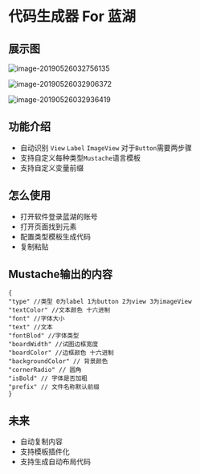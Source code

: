 # 代码生成器 For 蓝湖

## 展示图

![image-20190526032756135](http://ww2.sinaimg.cn/large/006tNc79ly1g3e69bxsulj31ap0sk0ys.jpg)

![image-20190526032906372](http://ww1.sinaimg.cn/large/006tNc79ly1g3e6ah7f8lj319h0rcjyr.jpg)

![image-20190526032936419](http://ww2.sinaimg.cn/large/006tNc79ly1g3e6azmvdoj30qn0hr77r.jpg)

## 功能介绍

- 自动识别 `View` `Label` `ImageView` 对于`Button`需要两步骤
- 支持自定义每种类型`Mustache`语言模板
- 支持自定义变量前缀

## 怎么使用

- 打开软件登录蓝湖的账号
- 打开页面找到元素
- 配置类型模板生成代码
- 复制粘贴

## Mustache输出的内容

```shell
{
"type" //类型 0为label 1为button 2为view 3为imageView
"textColor" //文本颜色 十六进制
"font" //字体大小
"text" //文本
"fontBlod" //字体类型
"boardWidth" //试图边框宽度
"boardColor" //边框颜色 十六进制
"backgroundColor" // 背景颜色
"cornerRadio" // 圆角
"isBold" // 字体是否加粗
"prefix" // 文件名称默认前缀
}
```

## 未来

- 自动复制内容
- 支持模板插件化
- 支持生成自动布局代码
